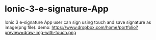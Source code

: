 # Ionic-3-e-signature-App
Ionic 3 e-signature App user can sign using touch and save signature as image(png file).
demo: https://www.dropbox.com/home/portfolio?preview=draw-img-with-touch.png

